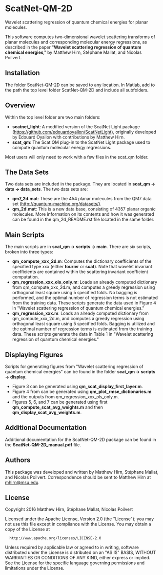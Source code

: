# ScatNet-QM-2D
Wavelet scattering regression of quantum chemical energies for planar molecules.

This software computes two-dimensional wavelet scattering transforms of planar molecules and corresponding molecular energy regressions, as described in the paper "**Wavelet scattering regression of quantum chemical energies**," by Matthew Hirn, Stéphane Mallat, and Nicolas Poilvert.

## Installation
The folder ScatNet-QM-2D can be saved to any location. In Matlab, add to the path the top level folder ScatNet-QM-2D and include all subfolders.

## Overview

Within the top level folder are two main folders:
- **scatnet_light**: A modified version of the ScatNet Light package (https://github.com/edouardoyallon/ScatNetLight), originally developed by Edouard Oyallon with contributions by Matthew Hirn.
- **scat_qm**: The Scat QM plug-in to the ScatNet Light package used to compute quantum molecular energy regressions.

Most users will only need to work with a few files in the scat_qm folder.

## The Data Sets

Two data sets are included in the package. They are located in **scat_qm → data → data_sets**. The two data sets are:
- **qm7_2d.mat**: These are the 454 planar molecules from the QM7 data set (http://quantum-machine.org/datasets/).
- **qm_2d.mat**: This is a new data base, consisting of 4357 planar organic molecules. More information on its contents and how it was generated can be found in the qm_2d_README.rst file located in the same folder.

## Main Scripts

The main scripts are in **scat_qm → scripts → main**. There are six scripts, broken into three types:
- **qm_compute_xxx_2d.m**: Computes the dictionary coefficients of the specified type xxx (either **fourier** or **scat**). Note that wavelet invariant coefficients are contained within the scattering invariant coefficient computation.
- **qm_regression_xxx_ols_only.m**: Loads an already computed dictionary from qm_compute_xxx_2d.m, and computes a greedy regression using orthogonal least square using 5 specified folds. No bagging is performed, and the optimal number of regression terms is not estimated from the training data. These scripts generate the data used in Figure 4 in "Wavelet scattering regression of quantum chemical energies."
- **qm_regression_xxx.m**: Loads an already computed dictionary from qm_compute_xxx_2d.m, and computes a greedy regression using orthogonal least square using 5 specified folds. Bagging is utilized and the optimal number of regression terms is estimated from the training data. These scripts generate the data in Table 1 in "Wavelet scattering regression of quantum chemical energies."

## Displaying Figures

Scripts for generating figures from "Wavelet scattering regression of quantum chemical energies" can be found in the folder **scat_qm → scripts → display**.
- Figure 3 can be generated using **qm_scat_display_first_layer.m**.
- Figure 4 from can be generated using **qm_plot_rmse_dictionaries.m** and the outputs from qm_regression_xxx_ols_only.m.
- Figures 5, 6, and 7 can be generated using first **qm_compute_scat_avg_weights.m** and then **qm_display_scat_avg_weights.m**.

## Additional Documentation

Additional documentation for the ScatNet-QM-2D package can be found in the **ScatNet-QM-2D_manual.pdf** file.

## Authors

This package was developed and written by Matthew Hirn, Stéphane Mallat, and Nicolas Poilvert. Correspondence should be sent to Matthew Hirn at mhirn@msu.edu.

## License

Copyright 2016 Matthew Hirn, Stéphane Mallat, Nicolas Poilvert

Licensed under the Apache License, Version 2.0 (the "License"); you may not use this file except in compliance with the License. You may obtain a copy of the License at

      http://www.apache.org/licenses/LICENSE-2.0

Unless required by applicable law or agreed to in writing, software distributed under the License is distributed on an "AS IS" BASIS, WITHOUT WARRANTIES OR CONDITIONS OF ANY KIND, either express or implied. See the License for the specific language governing permissions and limitations under the License.

